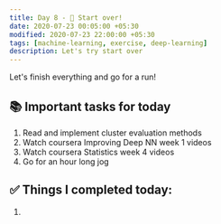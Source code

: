 ```yaml
---
title: Day 8 - 🙅 ‍Start over!
date: 2020-07-23 00:05:00 +05:30
modified: 2020-07-23 22:00:00 +05:30
tags: [machine-learning, exercise, deep-learning]
description: Let's try start over
---
```


Let's finish everything and go for a run!

## 📚 Important tasks for today

1. Read and implement cluster evaluation methods
2. Watch coursera Improving Deep NN week 1 videos
3. Watch coursera Statistics week 4 videos 
4. Go for an hour long jog

## ✅ Things I completed today:

1. 